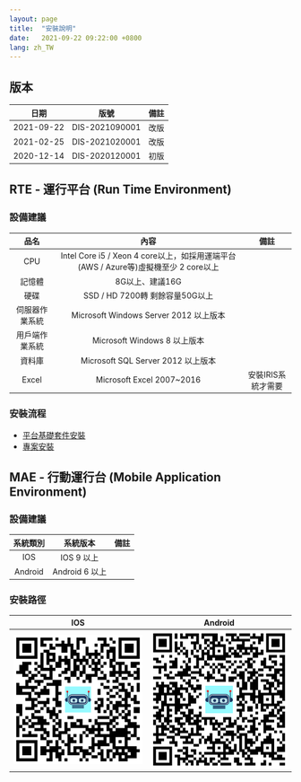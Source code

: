 ```yaml
---
layout: page
title:  "安裝說明"
date:   2021-09-22 09:22:00 +0800
lang: zh_TW
---
```


## 版本

|日期|版號|備註|
|:--:|:--:|:--:|
|2021-09-22|DIS-2021090001|改版|
|2021-02-25|DIS-2021020001|改版|
|2020-12-14|DIS-2020120001|初版|

## RTE - 運行平台 (Run Time Environment)

### 設備建議

|品名|內容|備註|
|:-:|:-:|:-:|
|CPU|Intel Core i5 / Xeon 4 core以上，如採用運端平台(AWS / Azure等)虛擬機至少 2 core以上||
|記憶體|8G以上、建議16G||
|硬碟|SSD / HD 7200轉 剩餘容量50G以上||
|伺服器作業系統|Microsoft Windows Server 2012 以上版本||
|用戶端作業系統|Microsoft Windows 8 以上版本||
|資料庫|Microsoft SQL Server 2012 以上版本||
|Excel|Microsoft Excel 2007~2016|安裝IRIS系統才需要|

### 安裝流程
* [平台基礎套件安裝](RTE/PACKAGE/README.html)
* [專案安裝](RTE/PROJECT/README.html)

## MAE - 行動運行台 (Mobile Application Environment)

### 設備建議

|系統類別|系統版本|備註|
|:-:|:-:|:-:|
|IOS|IOS 9 以上||
|Android|Android 6 以上||

### 安裝路徑

| IOS | Android |
|:-:|:-:|
| [![alt APP Store](img/mae-logo-ios-30.png)](https://apps.apple.com/us/app/id1489699152) | [![alt APP Store](img/mae-logo-android-30.png)](https://play.google.com/store/apps/details?id=com.arcare.ruru.smarr)  |